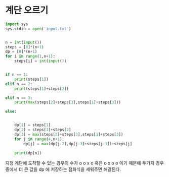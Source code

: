 # 계단 오르기

```python
import sys
sys.stdin = open('input.txt')


n = int(input())
steps = [0]*(n+1)
dp = [0]*(n+1)
for i in range(1,n+1):
    steps[i] = int(input())


if n == 1:
    print(steps[1])
elif n == 2:
    print(steps[1]+steps[2])

elif n == 3:
    print(max(steps[2]+steps[3],steps[1]+steps[3]))

else:


    dp[1] = steps[1]
    dp[2] = steps[1]+steps[2]
    dp[3] = max(steps[2]+steps[3],steps[1]+steps[3])
    for j in range(4,n+1):
        dp[j] = max(dp[j-2],dp[j-3]+steps[j-1])+steps[j]

    print(dp[n])

```



지정 계단에 도착할 수 있는 경우의 수가 o o x o 혹은 o x o o 이기 때문에 두가지 경우 중에서 더 큰 값을 dp 에 저장하는 점화식을 세워주면 해결된다.